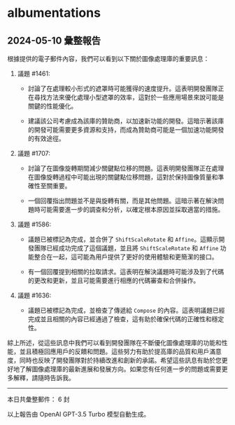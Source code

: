 # albumentations

## 2024-05-10 彙整報告

根據提供的電子郵件內容，我們可以看到以下關於圖像處理庫的重要訊息：



1. 議題 #1461:

   - 討論了在處理較小形式的遮罩時可能獲得的速度提升。這表明開發團隊正在尋找方法來優化處理小型遮罩的效率，這對於一些應用場景來說可能是關鍵的性能優化。

   - 建議該公司考慮成為該庫的贊助商，以加速新功能的開發。這暗示著該庫的開發可能需要更多資源和支持，而成為贊助商可能是一個加速功能開發的有效途徑。



2. 議題 #1707:

   - 討論了在圖像旋轉期間減少關鍵點位移的問題。這表明開發團隊正在處理在圖像旋轉過程中可能出現的關鍵點位移問題，這對於保持圖像質量和準確性至關重要。

   - 一個回覆指出問題並不是與旋轉有關，而是其他問題。這暗示著在解決問題時可能需要進一步的調查和分析，以確定根本原因並採取適當的措施。



3. 議題 #1586:

   - 議題已被標記為完成，並合併了 `ShiftScaleRotate` 和 `Affine`。這顯示開發團隊已經成功完成了這個議題，並且將 `ShiftScaleRotate` 和 `Affine` 功能整合在一起，這可能為用戶提供了更好的使用體驗和更簡潔的接口。

   - 有一個回覆提到相關的拉取請求。這表明在解決議題時可能涉及到了代碼的更改和更新，並且可能需要進行相應的代碼審查和合併操作。



4. 議題 #1636:

   - 議題已被標記為完成，並檢查了傳遞給 `Compose` 的內容。這表明議題已經完成並且相關的內容已經通過了檢查，這有助於確保代碼的正確性和穩定性。



綜上所述，從這些訊息中我們可以看到開發團隊在不斷優化圖像處理庫的功能和性能，並且積極回應用戶的反饋和問題。這些努力有助於提高庫的品質和用戶滿意度，同時也反映了開發團隊對於持續改進和創新的承諾。希望這些訊息有助於您更好地了解圖像處理庫的最新進展和發展方向。如果您有任何進一步的問題或需要更多解釋，請隨時告訴我。



---



本日共彙整郵件： 6 封



以上報告由 OpenAI GPT-3.5 Turbo 模型自動生成。